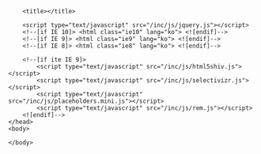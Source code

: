 <!DOCTYPE html>
<html>
	<head>
		<meta charset="UTF-8">
		<meta http-equiv="X-UA-Compatible" content="IE=edge" />
		<meta name="viewport" content="width=device-width, initial-scale=1.0, user-scalable=no">
		<meta name="format-detection" content="telephone=no, address=no, email=no">

		<title></title>

		<script type="text/javascript" src="/inc/js/jquery.js"></script>
		<!--[if IE 10]> <html class="ie10" lang="ko"> <![endif]-->
		<!--[if IE 9]> <html class="ie9" lang="ko"> <![endif]-->
		<!--[if IE 8]> <html class="ie8" lang="ko"> <![endif]-->

		<!--[if ite IE 9]>
			<script type="text/javascript" src="/inc/js/html5shiv.js"></script>
			<script type="text/javascript" src="/inc/js/selectivizr.js"></script>
			<script type="text/javascript" src="/inc/js/placeholders.mini.js"></script>
			<script type="text/javascript" src="/inc/js/rem.js"></script>
		<![endif]-->
	</head>
	<body>

	</body>
</html>
